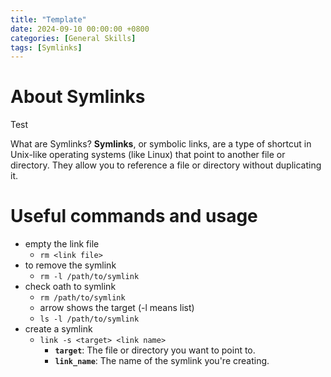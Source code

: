 ```yaml
---
title: "Template"
date: 2024-09-10 00:00:00 +0800
categories: [General Skills]
tags: [Symlinks]
---
```


# About Symlinks

Test

What are Symlinks?
**Symlinks**, or symbolic links, are a type of shortcut in Unix-like operating systems (like Linux) that point to another file or directory. They allow you to reference a file or directory without duplicating it.

# Useful commands and usage

- empty the link file
	- `rm <link file>`
- to remove the symlink
	- `rm -l /path/to/symlink`
- check oath to symlink
	- `rm /path/to/symlink`
	- arrow shows the target (-l means list)
	- `ls -l /path/to/symlink`
- create a symlink
	- `link -s <target> <link name>`
		- **`target`**: The file or directory you want to point to.
		- **`link_name`**: The name of the symlink you're creating.